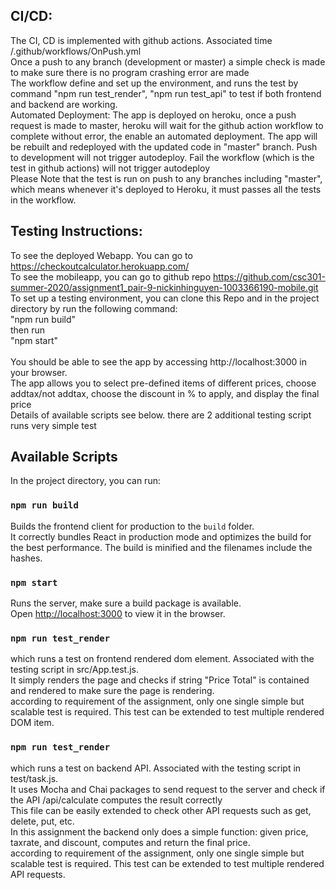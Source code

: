 ## CI/CD:
The CI, CD is implemented with github actions. Associated time /.github/workflows/OnPush.yml <br/>
Once a push to any branch (development or master) a simple check is made to make sure there is no program crashing error are made <br/>
The workflow define and set up the environment, and runs the test by command "npm run test_render", "npm run test_api" to test if both frontend and backend are working. <br/>
Automated Deployment: The app is deployed on heroku, once a push request is made to master, heroku will wait for the github action workflow to complete without error, the enable an automated deployment. The app will be rebuilt and redeployed with the updated code in "master" branch. Push to development will not trigger autodeploy. Fail the workflow (which is the test in github actions) will not trigger autodeploy<br/> 
Please Note that the test is run on push to any branches including "master", which means whenever it's deployed to Heroku, it must passes all the tests in the workflow.


## Testing Instructions:
To see the deployed Webapp. You can go to https://checkoutcalculator.herokuapp.com/ <br/>
To see the mobileapp, you can go to github repo https://github.com/csc301-summer-2020/assignment1_pair-9-nickinhinguyen-1003366190-mobile.git <br/>
To set up a testing environment, you can clone this Repo and in the project directory by run the following command:<br/> 
"npm run build"<br/>
then run <br/>
"npm start"<br/>
<br/>
You should be able to see the app by accessing http://localhost:3000 in your browser.<br/>
The app allows you to select pre-defined items of different prices, choose addtax/not addtax, choose the discount in % to apply, and display the final price <br/> 
Details of available scripts see below. there are 2 additional testing script runs very simple test<br/> 

## Available Scripts

In the project directory, you can run:

### `npm run build`

Builds the frontend client for production to the `build` folder.<br />
It correctly bundles React in production mode and optimizes the build for the best performance.
The build is minified and the filenames include the hashes.<br />

### `npm start`

Runs the server, make sure a build package is available.<br />
Open [http://localhost:3000](http://localhost:3000) to view it in the browser.

### `npm run test_render`

which runs a test on frontend rendered dom element. Associated with the testing script in src/App.test.js. <br/> 
It simply renders the page and checks if string "Price Total" is contained and rendered to make sure the page is rendering. <br/> according to requirement of the assignment, only one single simple but scalable test is required. This test can be extended to test multiple rendered DOM item. 

### `npm run test_render`

which runs a test on backend API. Associated with the testing script in test/task.js. <br/>
It uses Mocha and Chai packages to send request to the server and check if the API /api/calculate computes the result correctly <br/>
This file can be easily extended to check other API requests such as get, delete, put, etc.<br/>
In this assignment the backend only does a simple function: given price, taxrate, and discount, computes and return the final price. <br/>
according to requirement of the assignment, only one single simple but scalable test is required. This test can be extended to test multiple rendered API requests. 


